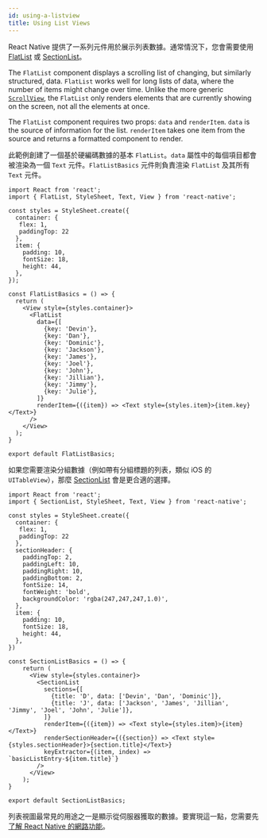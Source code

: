 ```yaml
---
id: using-a-listview
title: Using List Views
---
```


React Native 提供了一系列元件用於展示列表數據。通常情況下，您會需要使用 [FlatList](flatlist.md) 或 [SectionList](sectionlist.md)。

The `FlatList` component displays a scrolling list of changing, but similarly structured, data. `FlatList` works well for long lists of data, where the number of items might change over time. Unlike the more generic [`ScrollView`](using-a-scrollview.md), the `FlatList` only renders elements that are currently showing on the screen, not all the elements at once.

The `FlatList` component requires two props: `data` and `renderItem`. `data` is the source of information for the list. `renderItem` takes one item from the source and returns a formatted component to render.

此範例創建了一個基於硬編碼數據的基本 `FlatList`。`data` 屬性中的每個項目都會被渲染為一個 `Text` 元件。`FlatListBasics` 元件則負責渲染 `FlatList` 及其所有 `Text` 元件。

```SnackPlayer name=FlatList%20Basics
import React from 'react';
import { FlatList, StyleSheet, Text, View } from 'react-native';

const styles = StyleSheet.create({
  container: {
   flex: 1,
   paddingTop: 22
  },
  item: {
    padding: 10,
    fontSize: 18,
    height: 44,
  },
});

const FlatListBasics = () => {
  return (
    <View style={styles.container}>
      <FlatList
        data={[
          {key: 'Devin'},
          {key: 'Dan'},
          {key: 'Dominic'},
          {key: 'Jackson'},
          {key: 'James'},
          {key: 'Joel'},
          {key: 'John'},
          {key: 'Jillian'},
          {key: 'Jimmy'},
          {key: 'Julie'},
        ]}
        renderItem={({item}) => <Text style={styles.item}>{item.key}</Text>}
      />
    </View>
  );
}

export default FlatListBasics;
```

如果您需要渲染分組數據（例如帶有分組標題的列表，類似 iOS 的 `UITableView`），那麼 [SectionList](sectionlist.md) 會是更合適的選擇。

```SnackPlayer name=SectionList%20Basics
import React from 'react';
import { SectionList, StyleSheet, Text, View } from 'react-native';

const styles = StyleSheet.create({
  container: {
   flex: 1,
   paddingTop: 22
  },
  sectionHeader: {
    paddingTop: 2,
    paddingLeft: 10,
    paddingRight: 10,
    paddingBottom: 2,
    fontSize: 14,
    fontWeight: 'bold',
    backgroundColor: 'rgba(247,247,247,1.0)',
  },
  item: {
    padding: 10,
    fontSize: 18,
    height: 44,
  },
})

const SectionListBasics = () => {
    return (
      <View style={styles.container}>
        <SectionList
          sections={[
            {title: 'D', data: ['Devin', 'Dan', 'Dominic']},
            {title: 'J', data: ['Jackson', 'James', 'Jillian', 'Jimmy', 'Joel', 'John', 'Julie']},
          ]}
          renderItem={({item}) => <Text style={styles.item}>{item}</Text>}
          renderSectionHeader={({section}) => <Text style={styles.sectionHeader}>{section.title}</Text>}
          keyExtractor={(item, index) => `basicListEntry-${item.title}`}
        />
      </View>
    );
}

export default SectionListBasics;
```

列表視圖最常見的用途之一是顯示從伺服器獲取的數據。要實現這一點，您需要先 [了解 React Native 的網路功能](network.md)。
